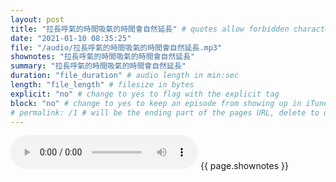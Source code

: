 ```yaml
---
layout: post
title: "拉長呼氣的時間吸氣的時間會自然延長" # quotes allow forbidden characters like the colon
date: "2021-01-10 08:35:25"
file: "/audio/拉長呼氣的時間吸氣的時間會自然延長.mp3"
shownotes: "拉長呼氣的時間吸氣的時間會自然延長"
summary: "拉長呼氣的時間吸氣的時間會自然延長"
duration: "file_duration" # audio length in min:sec
length: "file_length" # filesize in bytes
explicit: "no" # change to yes to flag with the explicit tag
block: "no" # change to yes to keep an episode from showing up in iTunes
# permalink: /1 # will be the ending part of the pages URL, delete to default to the title
---
```


<audio controls>
<source src="{{site.url}}{{site.baseurl}}{{ page.file }}" type="audio/x-mp3">
Your browser does not support the audio element.
</audio>
{{ page.shownotes }}
